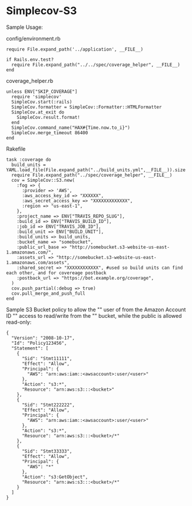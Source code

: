 # Simplecov-S3

Sample Usage:

config/environment.rb

    require File.expand_path('../application', __FILE__)

    if Rails.env.test?
      require File.expand_path("../../spec/coverage_helper", __FILE__)
    end

coverage_helper.rb

    unless ENV["SKIP_COVERAGE"]
      require 'simplecov'
      SimpleCov.start(:rails)
      SimpleCov.formatter = SimpleCov::Formatter::HTMLFormatter
      SimpleCov.at_exit do
        SimpleCov.result.format!
      end
      SimpleCov.command_name("HAX#{Time.now.to_i}")
      SimpleCov.merge_timeout 86400
    end

Rakefile

    task :coverage do
      build_units = YAML.load_file(File.expand_path("../build_units.yml",__FILE__)).size
      require File.expand_path("../spec/coverage_helper", __FILE__)
      cov = SimpleCov::S3.new(
        :fog => {
          :provider => 'AWS',
          :aws_access_key_id => "XXXXXX",
          :aws_secret_access_key => "XXXXXXXXXXXXX",
          :region => "us-east-1",
        },
        :project_name => ENV["TRAVIS_REPO_SLUG"],
        :build_id => ENV["TRAVIS_BUILD_ID"],
        :job_id => ENV["TRAVIS_JOB_ID"],
        :build_unit => ENV["BUILD_UNIT"],
        :build_units => build_units,
        :bucket_name => "somebucket",
        :public_url_base => "http://somebucket.s3-website-us-east-1.amazonaws.com/",
        :assets_url => "http://somebucket.s3-website-us-east-1.amazonaws.com/assets",
        :shared_secret => "XXXXXXXXXXXX", #used so build units can find each other, and for covereage postback
        :postback_url => "https://bot.example.org/coverage",
      )
      cov.push_partial(:debug => true)
      cov.pull_merge_and_push_full
    end

Sample S3 Bucket policy to allow the "<user>" user of from the Amazon Account ID "<awsaccount>" access to read/write from the "<bucket>" bucket, while the public is allowed read-only:

    {
      "Version": "2008-10-17",
      "Id": "Policy123456",
      "Statement": [
        {
          "Sid": "Stmt11111",
          "Effect": "Allow",
          "Principal": {
            "AWS": "arn:aws:iam::<awsaccount>:user/<user>"
          },
          "Action": "s3:*",
          "Resource": "arn:aws:s3:::<bucket>"
        },
        {
          "Sid": "Stmt222222",
          "Effect": "Allow",
          "Principal": {
            "AWS": "arn:aws:iam::<awsaccount>:user/<user>"
          },
          "Action": "s3:*",
          "Resource": "arn:aws:s3:::<bucket>/*"
        },
        {
          "Sid": "Stmt33333",
          "Effect": "Allow",
          "Principal": {
            "AWS": "*"
          },
          "Action": "s3:GetObject",
          "Resource": "arn:aws:s3:::<bucket>/*"
        }
      ]
    }
